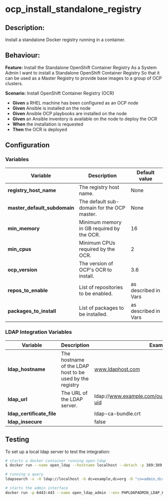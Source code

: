 # ocp_install_standalone_registry

## Description:

Install a standalone Docker registry running in a container.

## Behaviour:

**Feature:** Install the Standalone OpenShift Container Registry
As a System Admin
I want to install a Standalone OpenShift Container Registry
So that it can be used as a Master Registry to provide base images to a group of OCP clusters.

**Scenario:** Install OpenShift Container Registry (OCR)
- **Given** a RHEL machine has been configured as an OCP node
- **Given** Ansible is installed on the node
- **Given** Ansible OCP playbooks are installed on the node
- **Given** an Ansible inventory is available on the node to deploy the OCR
- **When** the installation is requested
- **Then** the OCR is deployed

## Configuration

### Variables

| Variable  | Description  | Default value |
|---|---|---|
| **registry_host_name** | The registry host name. | None |
| **master_default_subdomain** | The default sub-domain for the OCP master. | None |
| **min_memory** | Minimum memory in GB required by the OCR. | 16 |
| **min_cpus** | Minimum CPUs required by the OCR. | 2 |
| **ocp_version** | The version of OCP's OCR to install. | 3.6 |
| **repos_to_enable** | List of repositories to be enabled. | as described in Vars |
| **packages_to_install** | List of packages to be installed. | as described in Vars |

### LDAP Integration Variables

| Variable  | Description  | Example |
|---|---|---|
| **ldap_hostname** | The hostname of the LDAP host to be used by the registry | www.ldaphost.com |
| **ldap_url** | The URL of the LDAP server. | ldap://www.example.com/ou=users,dc=acme,dc=com?uid |
| **ldap_certificate_file** | | ldap-ca-bundle.crt |
| **ldap_insecure** |  | false |

## Testing

To set up a local ldap server to test the integration:

```bash
# starts a docker container running open-ldap
$ docker run --name open_ldap --hostname localhost --detach -p 389:389 -p 636:636 osixia/openldap:1.1.10

# running a query
ldapsearch -x -H ldap://localhost -b dc=example,dc=org -D "cn=admin,dc=example,dc=org" -w admin

# starts the admin interface
docker run -p 6443:443 --name open_ldap_admin --env PHPLDAPADMIN_LDAP_HOSTS=localhost --detach osixia/phpldapadmin:0.7.0

```
